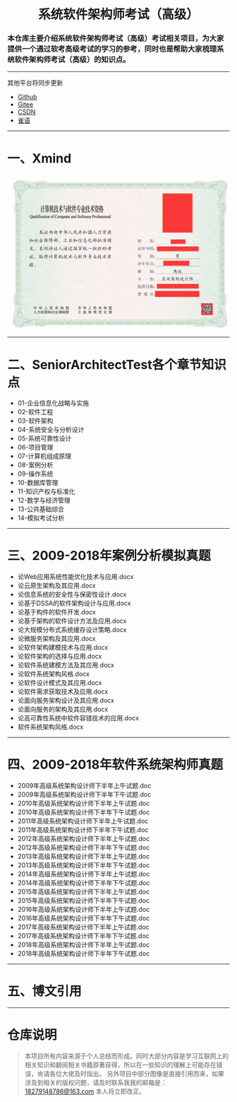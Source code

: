 # <h1 align="center"> 系统软件架构师考试（高级） </h1>

<h3>本仓库主要介绍系统软件架构师考试（高级）考试相关项目，为大家提供一个通过软考高级考试的学习的参考，同时也是帮助大家梳理系统软件架构师考试（高级）的知识点。</h3>

---
其他平台将同步更新
- [Github](https://github.com/2462612540)
- [Gitee](https://gitee.com/xjl2462612540)
- [CSDN](https://blog.csdn.net/weixin_41605937)
- [雀语](https://www.yuque.com/zhuangxiaoyan/kgkvky/igxzid)

---
# 一、Xmind

![软件架构师.png](01-Xmind/软件架构师.png)

---
# 二、SeniorArchitectTest各个章节知识点
* 01-企业信息化战略与实施
* 02-软件工程
* 03-软件架构
* 04-系统安全与分析设计
* 05-系统可靠性设计
* 06-项目管理
* 07-计算机组成原理
* 08-案例分析
* 09-操作系统
* 10-数据库管理
* 11-知识产权与标准化
* 12-数学与经济管理
* 13-公共基础综合
* 14-模拟考试分析

---
# 三、2009-2018年案例分析模拟真题

* 论Web应用系统性能优化技术与应用.docx
* 论云原生架构及其应用.docx
* 论信息系统的安全性与保密性设计.docx
* 论基于DSSA的软件架构设计与应用.docx
* 论基于构件的软件开发.docx
* 论基于架构的软件设计方法及应用.docx
* 论大规模分布式系统缓存设计策略.docx
* 论微服务架构及其应用.docx
* 论软件架构建模技术与应用.docx
* 论软件架构的选择与应用.docx
* 论软件系统建模方法及其应用.docx
* 论软件系统架构风格.docx
* 论软件设计模式及其应用.docx
* 论软件需求获取技术及应用.docx
* 论面向服务架构设计及其应用.docx
* 论面向服务的架构及其应用.docx
* 论高可靠性系统中软件容错技术的应用.docx
* 软件系统架构风格.docx

---
# 四、2009-2018年软件系统架构师真题

* 2009年高级系统架构设计师下半年上午试题.doc
* 2009年高级系统架构设计师下半年下午试题.doc
* 2010年高级系统架构设计师下半年上午试题.doc
* 2010年高级系统架构设计师下半年下午试题.doc
* 2011年高级系统架构设计师下半年上午试题.doc
* 2011年高级系统架构设计师下半年下午试题.doc
* 2012年高级系统架构设计师下半年上午试题.doc
* 2012年高级系统架构设计师下半年下午试题.doc
* 2013年高级系统架构设计师下半年上午试题.doc
* 2013年高级系统架构设计师下半年下午试题.doc
* 2014年高级系统架构设计师下半年上午试题.doc
* 2014年高级系统架构设计师下半年下午试题.doc
* 2015年高级系统架构设计师下半年上午试题.doc
* 2015年高级系统架构设计师下半年下午试题.doc
* 2016年高级系统架构设计师下半年上午试题.doc
* 2016年高级系统架构设计师下半年下午试题.doc
* 2017年高级系统架构设计师下半年上午试题.doc
* 2017年高级系统架构设计师下半年下午试题.doc
* 2018年高级系统架构设计师下半年上午试题.doc
* 2018年高级系统架构设计师下半年下午试题.doc

---
# 五、博文引用




---
# 仓库说明
> 本项目所有内容来源于个人总结而形成。同时大部分内容是学习互联网上的相关知识和翻阅相关书籍原著获得，所以在一些知识的理解上可能存在错误，肯请各位大佬及时指出。
> 另外项目中部分图像是直接引用而来，如果涉及到相关的版权问题，请及时联系我我的邮箱是：18279148786@163.com 本人将立即改正。